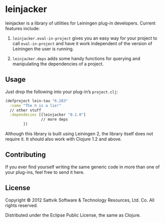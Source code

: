 # leinjacker

leinjacker is a library of utilities for Leiningen plug-in developers.  Current features include:

1. `leinjacker.eval-in-project` gives you an easy way for your project to call `eval-in-project` and have it work independent of the version of Leiningen the user is running.

2. `leinjacker.deps` adds some handy functions for querying and manipulating the dependencies of a project.

## Usage

Just drop the following into your plug-in’s `project.clj`:

````clojure
(defproject lein-tau "6.283"
  :name "The π is a lie!"
  // other stuff
  :dependecies [[leinjacker "0.1.0"]
                // more deps
		])
````

Although this library is built using Leiningen 2, the library itself does not require it.  It should also work with Clojure 1.2 and above.

## Contributing

If you ever find yourself writing the same generic code in more than one of your plug-ins, feel free to send it here.

## License

Copyright © 2012 Sattvik Software & Technology Resources, Ltd. Co.
All rights reserved.

Distributed under the Eclipse Public License, the same as Clojure.
